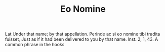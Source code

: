 ---
title: Eo Nomine
letter: E
permalink: "/definitions/bld-eo-nomine.html"
body: Lat Under that name; by that appellation. Perinde ac si eo nomine tibi tradita
  fuisset, Just as lf it had been delivered to you by that name. lnst. 2, 1, 43. A
  common phrase in the hooks
published_at: '2018-07-07'
source: Black's Law Dictionary 2nd Ed (1910)
layout: post
---
